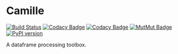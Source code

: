 # Camille
[![Build Status](https://travis-ci.org/Statoil/camille.svg?branch=master)](https://travis-ci.org/Statoil/camille)
[![Codacy Badge](https://api.codacy.com/project/badge/Grade/61db6e0137e743db84041b1239436c39)](https://www.codacy.com/app/equinor_sib/camille?utm_source=github.com&amp;utm_medium=referral&amp;utm_content=Statoil/camille&amp;utm_campaign=Badge_Grade)
[![Codacy Badge](https://api.codacy.com/project/badge/Coverage/61db6e0137e743db84041b1239436c39)](https://www.codacy.com/app/equinor_sib/camille?utm_source=github.com&utm_medium=referral&utm_content=Statoil/camille&utm_campaign=Badge_Coverage)
[![MutMut Badge](https://img.shields.io/badge/dynamic/json.svg?label=mutant%20survival%20rate&url=https%3A%2F%2Fs3-eu-west-1.amazonaws.com%2Fequinor-sib%2Fcamille%2Fmutmut_report.json&query=%24..survival_rate&colorB=blue&suffix=%20%25)](https://mutmut.readthedocs.io/en/latest/)
[![PyPI version](https://badge.fury.io/py/camille.svg)](https://badge.fury.io/py/camille)

A dataframe processing toolbox.
